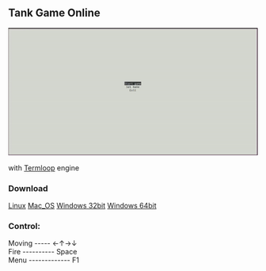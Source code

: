 ## Tank Game Online

![gif](https://github.com/DairovOlzhas/dar-project/raw/master/media/tank.gif)  


with [Termloop](https://github.com/JoelOtter/termloop) engine

### Download
[Linux](https://github.com/DairovOlzhas/dar-project/raw/master/binaries/tank-game-linux)
[Mac_OS](https://github.com/DairovOlzhas/dar-project/raw/master/binaries/tank-game-darwin)
[Windows 32bit](https://github.com/DairovOlzhas/dar-project/raw/master/binaries/tank-game-win32.exe) 
[Windows 64bit](https://github.com/DairovOlzhas/dar-project/raw/master/binaries/tank-game-win64.exe)  
 
### Control:  
Moving ----- ←↑→↓  
Fire ---------- Space  
Menu ------------- F1

